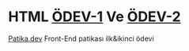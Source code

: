 # HTML [ÖDEV-1](https://app.patika.dev/moduller/html/odev1) Ve [ÖDEV-2](https://app.patika.dev/moduller/html/odev2)

[Patika.dev](https://www.patika.dev/tr/home) Front-End patikası ilk&ikinci ödevi
